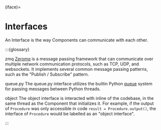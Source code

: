 (iface)=
# Interfaces

An Interface is the way Components can communicate with each other.


:::{glossary}

zmq
    [Zeromq](https://zeromq.org/) is a message passing framework that can communicate over multiple
    network communication protocols, such as TCP, UDP, and websockets. It implements several common message passing 
    patterns, such as the "Publish / Subscribe" pattern.

queue.py
    The queue.py interface utilizes the builtin Python [queue](https://docs.python.org/3/library/queue.html) system for 
    passing messages between Python threads.

object
    The object interface is interacted with inline of the codebase, in the same thread as the Component that 
    initializes it. For example, if the output of `Procedure` was only accessible in code `result = Procedure.output()`,
    the interface of `Procedure` would be labelled as an "object interface".

:::

